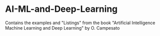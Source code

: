# AI-ML-and-Deep-Learning
Contains the examples and "Listings" from the book "Artificial Intelligence Machine Learning and Deep Learning" by O. Campesato
